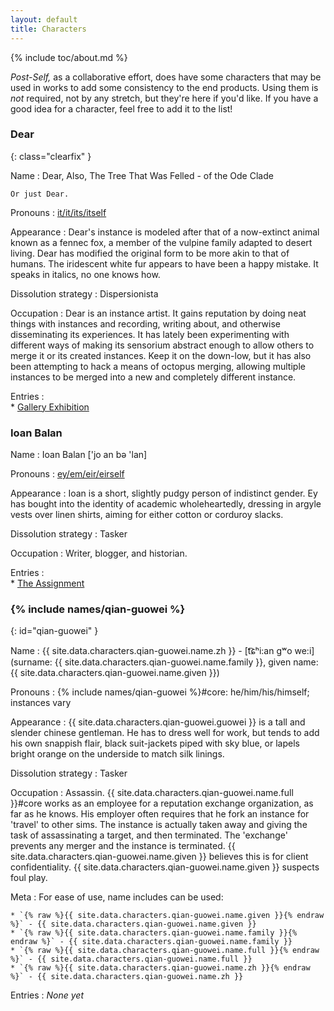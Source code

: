 ```yaml
---
layout: default
title: Characters
---
```


{% include toc/about.md %}

*Post-Self,* as a collaborative effort, does have some characters that may be used in works to add some consistency to the end products. Using them is *not* required, not by any stretch, but they're here if you'd like. If you have a good idea for a character, feel free to add it to the list!

<!-- Please keep this list alphabetical -->

### Dear
{: class="clearfix" }

Name
:   Dear, Also, The Tree That Was Felled -  of the Ode Clade

    Or just Dear.

Pronouns
:   [it/it/its/itself](http://pronoun.is/it)

Appearance
:   Dear's instance is modeled after that of a now-extinct animal known as a fennec fox, a member of the vulpine family adapted to desert living. Dear has modified the original form to be more akin to that of humans. The iridescent white fur appears to have been a happy mistake. It speaks in italics, no one knows how.

Dissolution strategy
:   Dispersionista

Occupation
:   Dear is an instance artist. It gains reputation by doing neat things with instances and recording, writing about, and otherwise disseminating its experiences. It has lately been experimenting with different ways of making its sensorium abstract enough to allow others to merge it or its created instances. Keep it on the down-low, but it has also been attempting to hack a means of octopus merging, allowing multiple instances to be merged into a new and completely different instance.

Entries
:  
    * [Gallery Exhibition](/entry/gallery-exhibition/)

### Ioan Balan

Name
:   Ioan Balan ['jo an bə 'lan]

Pronouns
:   [ey/em/eir/eirself](http://pronoun.is/ey)

Appearance
:   Ioan is a short, slightly pudgy person of indistinct gender. Ey has bought into the identity of academic wholeheartedly, dressing in argyle vests over linen shirts, aiming for either cotton or corduroy slacks.

Dissolution strategy
:   Tasker

Occupation
:   Writer, blogger, and historian.

Entries
:  
    * [The Assignment](/entry/assignment/)

### {% include names/qian-guowei %}
{: id="qian-guowei" }

Name
:   {{ site.data.characters.qian-guowei.name.zh }} - <span class="sans-serif">[t͡ɕʰi:an gʷo we:i]</span> (surname: {{ site.data.characters.qian-guowei.name.family }}, given name: {{ site.data.characters.qian-guowei.name.given }})

Pronouns
:   {% include names/qian-guowei %}#core: he/him/his/himself; instances vary

Appearance
:   {{ site.data.characters.qian-guowei.guowei }} is a tall and slender chinese gentleman. He has to dress well for work, but tends to add his own snappish flair, black suit-jackets piped with sky blue, or lapels bright orange on the underside to match silk linings.

Dissolution strategy
:   Tasker

Occupation
:   Assassin. {{ site.data.characters.qian-guowei.name.full }}#core works as an employee for a reputation exchange organization, as far as he knows. His employer often requires that he fork an instance for 'travel' to other sims. The instance is actually taken away and giving the task of assassinating a target, and then terminated. The 'exchange' prevents any merger and the instance is terminated. {{ site.data.characters.qian-guowei.name.given }} believes this is for client confidentiality. {{ site.data.characters.qian-guowei.name.given }} suspects foul play.

Meta
:   For ease of use, name includes can be used:

    * `{% raw %}{{ site.data.characters.qian-guowei.name.given }}{% endraw %}` - {{ site.data.characters.qian-guowei.name.given }}
    * `{% raw %}{{ site.data.characters.qian-guowei.name.family }}{% endraw %}` - {{ site.data.characters.qian-guowei.name.family }}
    * `{% raw %}{{ site.data.characters.qian-guowei.name.full }}{% endraw %}` - {{ site.data.characters.qian-guowei.name.full }}
    * `{% raw %}{{ site.data.characters.qian-guowei.name.zh }}{% endraw %}` - {{ site.data.characters.qian-guowei.name.zh }}

Entries
:   *None yet*
